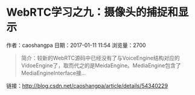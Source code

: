 # WebRTC学习之九：摄像头的捕捉和显示
作者：caoshangpa
日期：2017-01-11 11:54
浏览量：2700
> 简介：较新的WebRTC源码中已经没有了与VoiceEngine结构对应的VidoeEngine了，取而代之的是MeidaEngine。MediaEngine包含了MediaEngineInterface接...

 链接：http://blog.csdn.net/caoshangpa/article/details/54340229

